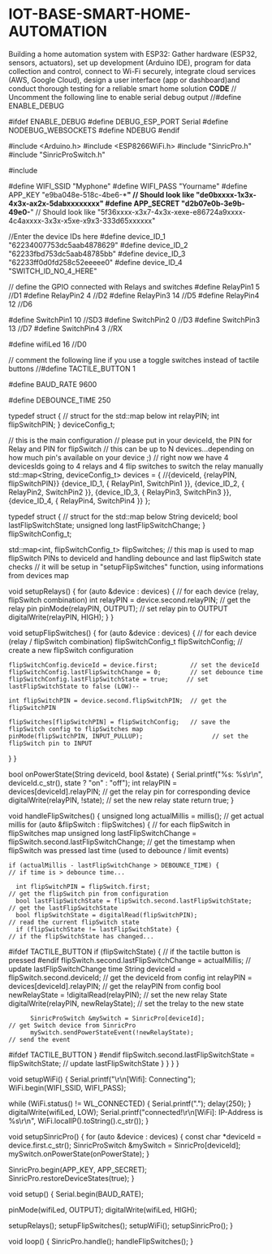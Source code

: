 # IOT-BASE-SMART-HOME-AUTOMATION
Building a home automation system with ESP32: Gather hardware (ESP32, sensors, actuators), set up development (Arduino IDE), program for data collection and control, connect to Wi-Fi securely, integrate cloud services (AWS, Google Cloud), design a user interface (app or dashboard)and conduct thorough testing for a reliable smart home solution
**CODE**
// Uncomment the following line to enable serial debug output
//#define ENABLE_DEBUG

#ifdef ENABLE_DEBUG
#define DEBUG_ESP_PORT Serial
#define NODEBUG_WEBSOCKETS
#define NDEBUG
#endif

#include <Arduino.h>
#include <ESP8266WiFi.h>
#include "SinricPro.h"
#include "SinricProSwitch.h"

#include <map>

#define WIFI_SSID         "Myphone"
#define WIFI_PASS         "Yourname"
#define APP_KEY           "e9ba048e-518c-4be6-*******************"  // Should look like "de0bxxxx-1x3x-4x3x-ax2x-5dabxxxxxxxx"
#define APP_SECRET        "d2b07e0b-3e9b-49e0-******************" // Should look like "5f36xxxx-x3x7-4x3x-xexe-e86724a9xxxx-4c4axxxx-3x3x-x5xe-x9x3-333d65xxxxxx"

//Enter the device IDs here
#define device_ID_1   "62234007753dc5aab4878629"
#define device_ID_2   "62233fbd753dc5aab48785bb"
#define device_ID_3   "62233ff0d0fd258c52eeeee0"
#define device_ID_4   "SWITCH_ID_NO_4_HERE"

// define the GPIO connected with Relays and switches
#define RelayPin1 5  //D1
#define RelayPin2 4  //D2
#define RelayPin3 14 //D5
#define RelayPin4 12 //D6

#define SwitchPin1 10  //SD3
#define SwitchPin2 0   //D3 
#define SwitchPin3 13  //D7
#define SwitchPin4 3   //RX

#define wifiLed   16   //D0

// comment the following line if you use a toggle switches instead of tactile buttons
//#define TACTILE_BUTTON 1

#define BAUD_RATE   9600

#define DEBOUNCE_TIME 250

typedef struct {      // struct for the std::map below
  int relayPIN;
  int flipSwitchPIN;
} deviceConfig_t;


// this is the main configuration
// please put in your deviceId, the PIN for Relay and PIN for flipSwitch
// this can be up to N devices...depending on how much pin's available on your device ;)
// right now we have 4 devicesIds going to 4 relays and 4 flip switches to switch the relay manually
std::map<String, deviceConfig_t> devices = {
  //{deviceId, {relayPIN,  flipSwitchPIN}}
  {device_ID_1, {  RelayPin1, SwitchPin1 }},
  {device_ID_2, {  RelayPin2, SwitchPin2 }},
  {device_ID_3, {  RelayPin3, SwitchPin3 }},
  {device_ID_4, {  RelayPin4, SwitchPin4 }}
};

typedef struct {      // struct for the std::map below
  String deviceId;
  bool lastFlipSwitchState;
  unsigned long lastFlipSwitchChange;
} flipSwitchConfig_t;

std::map<int, flipSwitchConfig_t> flipSwitches;    // this map is used to map flipSwitch PINs to deviceId and handling debounce and last flipSwitch state checks
// it will be setup in "setupFlipSwitches" function, using informations from devices map

void setupRelays() {
  for (auto &device : devices) {           // for each device (relay, flipSwitch combination)
    int relayPIN = device.second.relayPIN; // get the relay pin
    pinMode(relayPIN, OUTPUT);             // set relay pin to OUTPUT
    digitalWrite(relayPIN, HIGH);
  }
}

void setupFlipSwitches() {
  for (auto &device : devices)  {                     // for each device (relay / flipSwitch combination)
    flipSwitchConfig_t flipSwitchConfig;              // create a new flipSwitch configuration

    flipSwitchConfig.deviceId = device.first;         // set the deviceId
    flipSwitchConfig.lastFlipSwitchChange = 0;        // set debounce time
    flipSwitchConfig.lastFlipSwitchState = true;     // set lastFlipSwitchState to false (LOW)--

    int flipSwitchPIN = device.second.flipSwitchPIN;  // get the flipSwitchPIN

    flipSwitches[flipSwitchPIN] = flipSwitchConfig;   // save the flipSwitch config to flipSwitches map
    pinMode(flipSwitchPIN, INPUT_PULLUP);                   // set the flipSwitch pin to INPUT
  }
}

bool onPowerState(String deviceId, bool &state)
{
  Serial.printf("%s: %s\r\n", deviceId.c_str(), state ? "on" : "off");
  int relayPIN = devices[deviceId].relayPIN; // get the relay pin for corresponding device
  digitalWrite(relayPIN, !state);             // set the new relay state
  return true;
}

void handleFlipSwitches() {
  unsigned long actualMillis = millis();                                          // get actual millis
  for (auto &flipSwitch : flipSwitches) {                                         // for each flipSwitch in flipSwitches map
    unsigned long lastFlipSwitchChange = flipSwitch.second.lastFlipSwitchChange;  // get the timestamp when flipSwitch was pressed last time (used to debounce / limit events)

    if (actualMillis - lastFlipSwitchChange > DEBOUNCE_TIME) {                    // if time is > debounce time...

      int flipSwitchPIN = flipSwitch.first;                                       // get the flipSwitch pin from configuration
      bool lastFlipSwitchState = flipSwitch.second.lastFlipSwitchState;           // get the lastFlipSwitchState
      bool flipSwitchState = digitalRead(flipSwitchPIN);                          // read the current flipSwitch state
      if (flipSwitchState != lastFlipSwitchState) {                               // if the flipSwitchState has changed...
#ifdef TACTILE_BUTTON
        if (flipSwitchState) {                                                    // if the tactile button is pressed
#endif
          flipSwitch.second.lastFlipSwitchChange = actualMillis;                  // update lastFlipSwitchChange time
          String deviceId = flipSwitch.second.deviceId;                           // get the deviceId from config
          int relayPIN = devices[deviceId].relayPIN;                              // get the relayPIN from config
          bool newRelayState = !digitalRead(relayPIN);                            // set the new relay State
          digitalWrite(relayPIN, newRelayState);                                  // set the trelay to the new state

          SinricProSwitch &mySwitch = SinricPro[deviceId];                        // get Switch device from SinricPro
          mySwitch.sendPowerStateEvent(!newRelayState);                            // send the event
#ifdef TACTILE_BUTTON
        }
#endif
        flipSwitch.second.lastFlipSwitchState = flipSwitchState;                  // update lastFlipSwitchState
      }
    }
  }
}

void setupWiFi()
{
  Serial.printf("\r\n[Wifi]: Connecting");
  WiFi.begin(WIFI_SSID, WIFI_PASS);

  while (WiFi.status() != WL_CONNECTED)
  {
    Serial.printf(".");
    delay(250);
  }
  digitalWrite(wifiLed, LOW);
  Serial.printf("connected!\r\n[WiFi]: IP-Address is %s\r\n", WiFi.localIP().toString().c_str());
}

void setupSinricPro()
{
  for (auto &device : devices)
  {
    const char *deviceId = device.first.c_str();
    SinricProSwitch &mySwitch = SinricPro[deviceId];
    mySwitch.onPowerState(onPowerState);
  }

  SinricPro.begin(APP_KEY, APP_SECRET);
  SinricPro.restoreDeviceStates(true);
}

void setup()
{
  Serial.begin(BAUD_RATE);

  pinMode(wifiLed, OUTPUT);
  digitalWrite(wifiLed, HIGH);

  setupRelays();
  setupFlipSwitches();
  setupWiFi();
  setupSinricPro();
}

void loop()
{
  SinricPro.handle();
  handleFlipSwitches();
}

